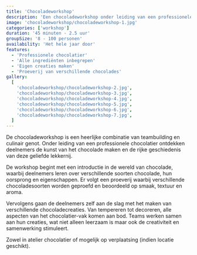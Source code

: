 ```yaml
---
title: 'Chocoladeworkshop'
description: 'Een chocoladeworkshop onder leiding van een professionele chocolatier.'
image: 'chocoladeworkshop/chocoladeworkshop-1.jpg'
categories: ['workshop']
duration: '45 minuten - 2.5 uur'
groupSize: '8 - 100 personen'
availability: 'Het hele jaar door'
features:
  - 'Professionele chocolatier'
  - 'Alle ingrediënten inbegrepen'
  - 'Eigen creaties maken'
  - 'Proeverij van verschillende chocolades'
gallery:
  [
    'chocoladeworkshop/chocoladeworkshop-2.jpg',
    'chocoladeworkshop/chocoladeworkshop-3.jpg',
    'chocoladeworkshop/chocoladeworkshop-4.jpg',
    'chocoladeworkshop/chocoladeworkshop-5.jpg',
    'chocoladeworkshop/chocoladeworkshop-6.jpg',
    'chocoladeworkshop/chocoladeworkshop-7.jpg',
  ]
---
```


De chocoladeworkshop is een heerlijke combinatie van teambuilding en culinair genot. Onder leiding van een professionele chocolatier ontdekken deelnemers de kunst van het chocolade maken en de rijke geschiedenis van deze geliefde lekkernij.

De workshop begint met een introductie in de wereld van chocolade, waarbij deelnemers leren over verschillende soorten chocolade, hun oorsprong en eigenschappen. Er volgt een proeverij waarbij verschillende chocoladesoorten worden geproefd en beoordeeld op smaak, textuur en aroma.

Vervolgens gaan de deelnemers zelf aan de slag met het maken van verschillende chocoladecreaties. Van tempereren tot decoreren, alle aspecten van het chocolatier-vak komen aan bod. Teams werken samen aan hun creaties, wat niet alleen leerzaam is maar ook de creativiteit en samenwerking stimuleert.

Zowel in atelier chocolatier of mogelijk op verplaatsing (indien locatie geschikt).
